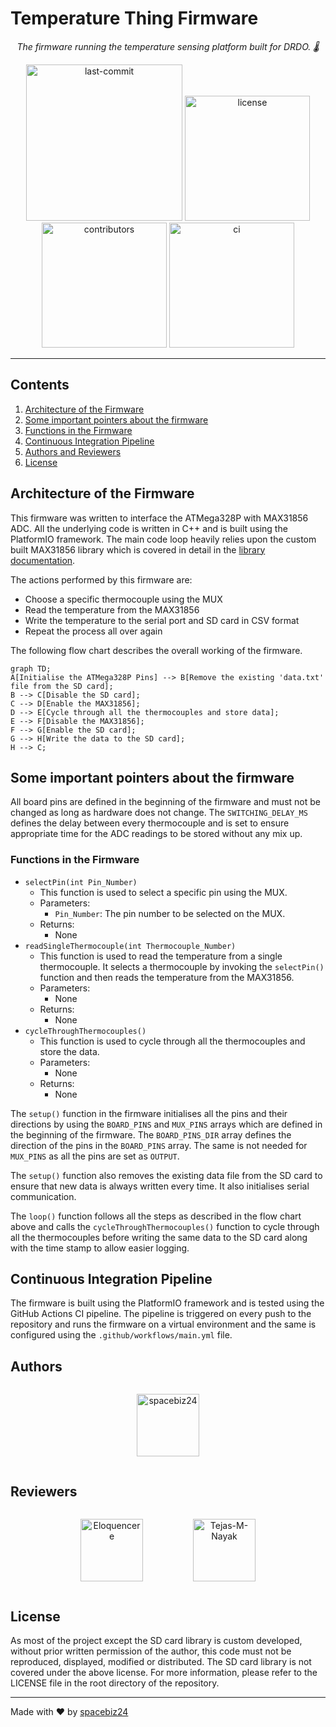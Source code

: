 # Temperature Thing Firmware
<p align="center">
    <i align="center">The firmware running the temperature sensing platform built for DRDO. 🌡️ </i>
</p>
<p align="center">
    <img src="https://img.shields.io/github/last-commit/spacebiz24/Thermal-Profiling?display_timestamp=author&style=for-the-badge&logo=platformio&logoColor=orange&color=blue" alt="last-commit" width="250">
    <img src="https://img.shields.io/github/license/spacebiz24/Thermal-Profiling?style=for-the-badge&logo=unlicense&logoColor=white&color=blue" alt="license" width="200">
    <br>
    <img src="https://img.shields.io/github/contributors/spacebiz24/Thermal-Profiling?color=blue&style=for-the-badge&logo=contributor-covenant&logoColor=green" alt="contributors" width="200">
    <img src="https://img.shields.io/github/actions/workflow/status/spacebiz24/Thermal-Profiling/main.yml?branch=main&style=for-the-badge&logo=github&logoColor=white&color=green" alt="ci" width="200">
</p>

___

## Contents
1. [Architecture of the Firmware](#architecture-of-the-firmware)
1. [Some important pointers about the firmware](#some-important-pointers-about-the-firmware)
1. [Functions in the Firmware](#functions-in-the-firmware)
1. [Continuous Integration Pipeline](#continuous-integration-pipeline)
1. [Authors and Reviewers](#authors-and-reviewers)
1. [License](#license)

## Architecture of the Firmware
This firmware was written to interface the ATMega328P with MAX31856 ADC.
All the underlying code is written in C++ and is built using the PlatformIO framework.
The main code loop heavily relies upon the custom built MAX31856 library which is 
covered in detail in the
[library documentation](https://github.com/spacebiz24/Thermal-Profiling/tree/main/Firmware/lib/MAX31856/).

The actions performed by this firmware are:
- Choose a specific thermocouple using the MUX
- Read the temperature from the MAX31856
- Write the temperature to the serial port and SD card in CSV format
- Repeat the process all over again

The following flow chart describes the overall working of the firmware.
```mermaid
graph TD;
A[Initialise the ATMega328P Pins] --> B[Remove the existing 'data.txt' file from the SD card];
B --> C[Disable the SD card];
C --> D[Enable the MAX31856];
D --> E[Cycle through all the thermocouples and store data];
E --> F[Disable the MAX31856];
F --> G[Enable the SD card];
G --> H[Write the data to the SD card];
H --> C;
```

## Some important pointers about the firmware
All board pins are defined in the beginning of the firmware and must not be changed
as long as hardware does not change. The `SWITCHING_DELAY_MS` defines the delay between
every thermocouple and is set to ensure appropriate time for the ADC readings to be stored
without any mix up.

### Functions in the Firmware
- `selectPin(int Pin_Number)`
    - This function is used to select a specific pin using the MUX.
    - Parameters:
        - `Pin_Number`: The pin number to be selected on the MUX.
    - Returns:
        - None
- `readSingleThermocouple(int Thermocouple_Number)`
    - This function is used to read the temperature from a single thermocouple.
    It selects a thermocouple by invoking the `selectPin()` function and then reads
    the temperature from the MAX31856.
    - Parameters:
        - None
    - Returns:
        - None
- `cycleThroughThermocouples()`
    - This function is used to cycle through all the thermocouples and store the data.
    - Parameters:
        - None
    - Returns:
        - None

The `setup()` function in the firmware initialises all the pins and their directions by using the
`BOARD_PINS` and `MUX_PINS` arrays which are defined in the beginning of the firmware.
The `BOARD_PINS_DIR` array defines the direction of the pins in the `BOARD_PINS` array.
The same is not needed for `MUX_PINS` as all the pins are set as `OUTPUT`.

The `setup()` function also removes the existing data file from the SD card to ensure that new data
is always written every time. It also initialises serial communication.

The `loop()` function follows all the steps as described in the flow chart above and calls the
`cycleThroughThermocouples()` function to cycle through all the thermocouples before writing
the same data to the SD card along with the time stamp to allow easier logging.

## Continuous Integration Pipeline
The firmware is built using the PlatformIO framework and is tested using the GitHub Actions CI pipeline.
The pipeline is triggered on every push to the repository and runs the firmware on a virtual environment
and the same is configured using the `.github/workflows/main.yml` file.

## Authors
<p align="center">
<center>
<div style="display: flex; justify-content: center;" align="center">
<figure>
    <a href="https://github.com/spacebiz24">
        <img src="https://avatars.githubusercontent.com/u/78657717?v=4" title="spacebiz24" width="100">
    </a>
</figure>
</div>
</center>
</p>

## Reviewers
<p align="center">
<center>
<div style="display: flex; justify-content: center;" align="center">
<figure>
    <a href="https://github.com/Eloquencere">
        <img src="https://avatars.githubusercontent.com/u/106532953?v=4" title="Eloquencere" width="100">
    </a>
</figure>
<figure>
    <a href="https://github.com/Tejas-M-Nayak">
        <img src="https://avatars.githubusercontent.com/u/111493008?v=4" title="Tejas-M-Nayak" width="100">
    </a>
</figure>
</div>
</center>
</p>

## License
As most of the project except the SD card library is custom developed,
without prior written permission of the author, this code must not be
reproduced, displayed, modified or distributed. The SD card library is
not covered under the above license. For more information, please refer
to the LICENSE file in the root directory of the repository.

___

Made with :heart: by [spacebiz24](https://github.com/spacebiz24)
